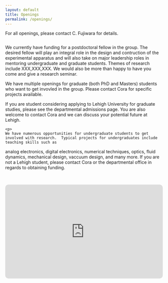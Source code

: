 ```yaml
---
layout: default
title: Openings
permalink: /openings/
---
```


For all openings, please contact C. Fujiwara for details.

<div style="display: flex; flex-wrap: wrap; gap: 2rem; margin-bottom: 2rem; align-items: flex-start;">
  <div style="flex: 1; min-width: 250px;">
    <p>
   We currently have funding for a postdoctoral fellow in the group.  The desired fellow will play an integral role in the design and contruction of the experimental apparatus and will also take on major leadership roles in mentoring undergraduate and graduate students.  Themes of research include XXX,XXX,XXX.  We would also be more than happy to have you come and give a research seminar.
    </p>
    <p>
We have multiple openings for graduate (both PhD and Masters) students who want to get invovled in the group.  Please contact Cora for specific projects available.

If you are student considering applying to Lehigh University for graduate studies, please see the departmental admissions page. You are also welcome to contact Cora and we can discuss your potential future at Lehigh.
    </p>
	
	<p>
	We have numerous opportunities for undergraduate students to get involved with research.  Typical projects for undergraduates include teaching skills such as 
analog electronics, digital electronics, numerical techniques, optics, fluid dynamics, mechanical design, vaccuum design, and many more. If you are not a Lehigh student, please contact Cora or the departmental office in regards to obtaining funding.
	</p>
  </div>

  <div style="flex: 1; min-width: 250px;">
    <iframe
      src="https://www.google.com/maps/embed?pb=!1m18!1m12!1m3!1d6058.056377154346!2d-75.37545619403672!3d40.60720170915253!2m3!1f0!2f0!3f0!3m2!1i1024!2i768!4f13.1!3m3!1m2!1s0x89c43f00156988b3%3A0xb465ac3ba04ffb0c!2sDepartment%20of%20Physics!5e0!3m2!1sen!2sus!4v1754087129044!5m2!1sen!2sus"
      width="100%" height="300" style="border:0; border-radius: 10px;" allowfullscreen="" loading="lazy"
      referrerpolicy="no-referrer-when-downgrade"></iframe>
  </div>
</div>